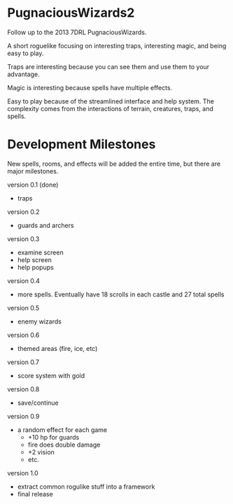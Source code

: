 PugnaciousWizards2
==================
Follow up to the 2013 7DRL PugnaciousWizards.


A short roguelike focusing on interesting traps, interesting magic, and being easy to play.

Traps are interesting because you can see them and use them to your advantage.

Magic is interesting because spells have multiple effects.

Easy to play because of the streamlined interface and help system. The complexity comes from the interactions of terrain, creatures, traps, and spells.

Development Milestones
======================
New spells, rooms, and effects will be added the entire time, but there are major milestones.

version 0.1 (done)
* traps

version 0.2
* guards and archers

version 0.3
* examine screen
* help screen
* help popups

version 0.4
* more spells. Eventually have 18 scrolls in each castle and 27 total spells

version 0.5
* enemy wizards

version 0.6
* themed areas (fire, ice, etc)

version 0.7
* score system with gold

version 0.8
* save/continue

version 0.9
* a random effect for each game
	* +10 hp for guards
	* fire does double damage
	* +2 vision
	* etc.

version 1.0
* extract common rogulike stuff into a framework
* final release